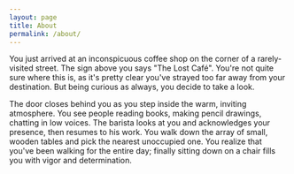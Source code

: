 ```yaml
---
layout: page
title: About
permalink: /about/
---
```


You just arrived at an inconspicuous coffee shop on the corner of a rarely-visited street. The sign above you says "The Lost Café". You're not quite sure where this is, as it's pretty clear you've strayed too far away from your destination. But being curious as always, you decide to take a look.

The door closes behind you as you step inside the warm, inviting atmosphere. You see people reading books, making pencil drawings, chatting in low voices. The barista looks at you and acknowledges your presence, then resumes to his work. You walk down the array of small, wooden tables and pick the nearest unoccupied one. You realize that you've been walking for the entire day; finally sitting down on a chair fills you with vigor and determination. 
